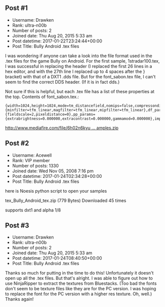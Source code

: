 ## Post #1
- Username: Drawken
- Rank: ultra-n00b
- Number of posts: 2
- Joined date: Thu Aug 20, 2015 5:33 am
- Post datetime: 2017-01-22T23:24:44+00:00
- Post Title: Bully Android .tex files

I was wondering if anyone can take a look into the file format used in the .tex files for the game Bully on Android.
For the first sample, 1stradar100.tex, I was successful in replacing the header (I replaced the first 26 lines in a hex editor, and with the 27th line I replaced up to 4 spaces after the } bracket) with that of a DXT1 .dds file.
But for the font_sabon.tex file, I can't seem to find the correct DDS header. (If it is in fact dds.)

Not sure if this is helpful, but each .tex file has a list of these properties at the top.
Contents of font_sabon.tex.:

```
{width=1024,height=1024,mode=tm_distancefield,nomips=false,compressondisk=false,addressmodeu=tam_wrap,addressmodev=tam_wrap,samplerstate={minfilter=tfm_linear,magfilter=tfm_linear,mipfilter=tfm_linear},df_params={fieldscale=2,pixeldistance=0},pp_params={extrabrightness=0.000000,extracontrast=0.000000,gammamod=0.000000},importfilepath="D:\BullyMobile\Middleware\FontStuff\font_sabon.png"}
```

[http://www.mediafire.com/file/6h02n6kyu ... amples.zip](http://www.mediafire.com/file/6h02n6kyuuxbiff/BullyAndroidTextureSamples.zip)
## Post #2
- Username: Acewell
- Rank: VIP member
- Number of posts: 1330
- Joined date: Wed Nov 05, 2008 7:16 pm
- Post datetime: 2017-01-24T02:34:28+00:00
- Post Title: Bully Android .tex files

here is Noesis python script to open your samples  


 tex_Bully_Android_tex.zip
(779 Bytes) Downloaded 45 times



supports dxt1 and alpha 1/8
## Post #3
- Username: Drawken
- Rank: ultra-n00b
- Number of posts: 2
- Joined date: Thu Aug 20, 2015 5:33 am
- Post datetime: 2017-01-24T08:40:50+00:00
- Post Title: Bully Android .tex files

Thanks so much for putting in the time to do this! 
Unfortunately it doesn't open up all the .tex files. 
But that's alright.  I was able to figure out how to use NinjaRipper to extract the textures from Bluestacks.
(Too bad the fonts don't seem to be texture files like they are for the PC version. I was hoping to replace the font for the PC version with a higher res texture. Oh, well.)
Thanks again!
